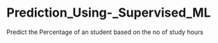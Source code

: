 # Prediction_Using-_Supervised_ML
Predict the Percentage of an student based on the no of study hours
